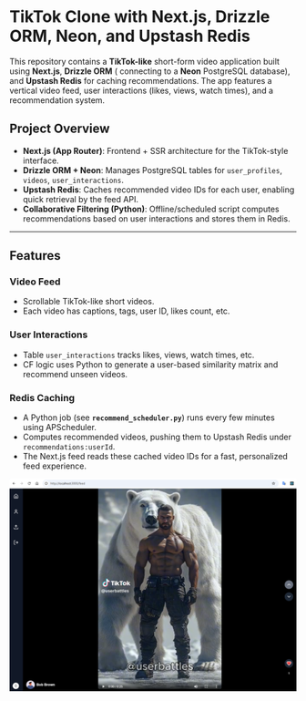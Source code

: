 # TikTok Clone with Next.js, Drizzle ORM, Neon, and Upstash Redis

This repository contains a **TikTok-like** short-form video application built using **Next.js**, **Drizzle ORM** (
connecting to a **Neon** PostgreSQL database), and **Upstash Redis** for caching recommendations. The app features a
vertical video feed, user interactions (likes, views, watch times), and a recommendation system.

## Project Overview

- **Next.js (App Router)**: Frontend + SSR architecture for the TikTok-style interface.
- **Drizzle ORM + Neon**: Manages PostgreSQL tables for `user_profiles`, `videos`, `user_interactions`.
- **Upstash Redis**: Caches recommended video IDs for each user, enabling quick retrieval by the feed API.
- **Collaborative Filtering (Python)**: Offline/scheduled script computes recommendations based on user interactions and stores them in Redis.

---

## Features

### Video Feed
- Scrollable TikTok-like short videos.
- Each video has captions, tags, user ID, likes count, etc.

### User Interactions
- Table `user_interactions` tracks likes, views, watch times, etc.
- CF logic uses Python to generate a user-based similarity matrix and recommend unseen videos.

### Redis Caching
- A Python job (see **`recommend_scheduler.py`**) runs every few minutes using APScheduler.
- Computes recommended videos, pushing them to Upstash Redis under `recommendations:userId`.
- The Next.js feed reads these cached video IDs for a fast, personalized feed experience.


![App Screenshot](./public/screenshot.png)